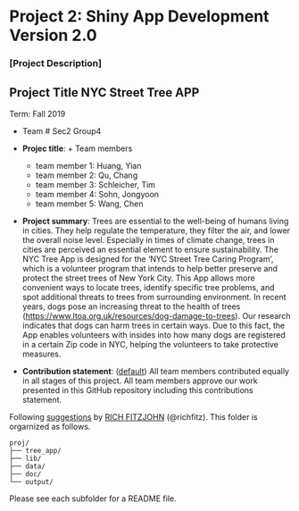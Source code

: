# Project 2: Shiny App Development Version 2.0

### [Project Description]

## Project Title NYC Street Tree APP
Term: Fall 2019

+ Team # Sec2 Group4
+ **Projec title**: + Team members
	+ team member 1: Huang, Yian
	+ team member 2: Qu, Chang
	+ team member 3: Schleicher, Tim
	+ team member 4: Sohn, Jongyoon
	+ team member 5: Wang, Chen

+ **Project summary**: Trees are essential to the well-being of humans living in cities. They help regulate the temperature, they filter the air, and lower the overall noise level. Especially in times of climate change, trees in cities are perceived an essential element to ensure sustainability.
The NYC Tree App is designed for the ‘NYC Street Tree Caring Program’, which is a volunteer program that intends to help better preserve and protect the street trees of New York City. This App allows more convenient ways to locate trees, identify specific tree problems, and spot additional threats to trees from surrounding environment.
In recent years, dogs pose an increasing threat to the health of trees (https://www.ltoa.org.uk/resources/dog-damage-to-trees). Our research indicates that dogs can harm trees in certain ways. Due to this fact, the App enables volunteers with insides into how many dogs are registered in a certain Zip code in NYC, helping the volunteers to take protective measures.

+ **Contribution statement**: ([default](doc/a_note_on_contributions.md)) All team members contributed equally in all stages of this project. All team members approve our work presented in this GitHub repository including this contributions statement. 

Following [suggestions](http://nicercode.github.io/blog/2013-04-05-projects/) by [RICH FITZJOHN](http://nicercode.github.io/about/#Team) (@richfitz). This folder is orgarnized as follows.

```
proj/
├── tree_app/
├── lib/
├── data/
├── doc/
└── output/
```

Please see each subfolder for a README file.


